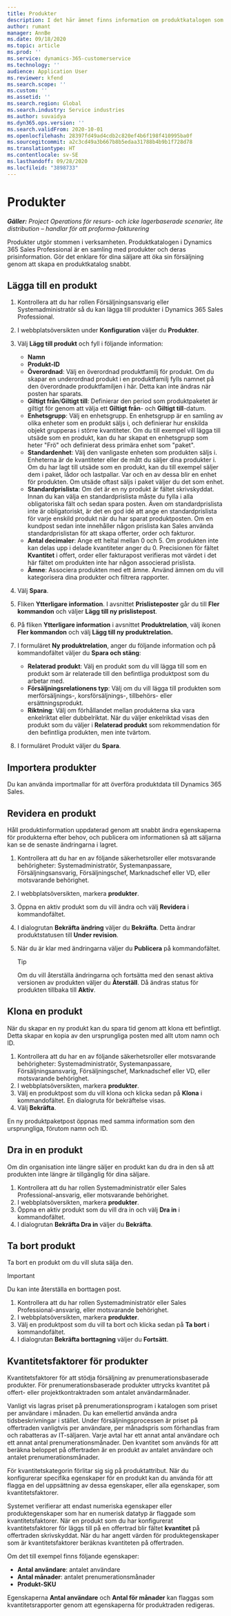 ```yaml
---
title: Produkter
description: I det här ämnet finns information om produktkatalogen som du kan använda för att förse kunder med information om produkter och priser som organisationen erbjuder.
author: rumant
manager: AnnBe
ms.date: 09/18/2020
ms.topic: article
ms.prod: ''
ms.service: dynamics-365-customerservice
ms.technology: ''
audience: Application User
ms.reviewer: kfend
ms.search.scope: ''
ms.custom: ''
ms.assetid: ''
ms.search.region: Global
ms.search.industry: Service industries
ms.author: suvaidya
ms.dyn365.ops.version: ''
ms.search.validFrom: 2020-10-01
ms.openlocfilehash: 28397fd49ad4cdb2c820ef4b6f198f410995ba0f
ms.sourcegitcommit: a2c3cd49a3b667b8b5edaa31788b4b9b1f728d78
ms.translationtype: HT
ms.contentlocale: sv-SE
ms.lasthandoff: 09/28/2020
ms.locfileid: "3898733"
---
```

# <a name="products"></a>Produkter

_**Gäller:** Project Operations för resurs- och icke lagerbaserade scenarier, lite distribution – handlar för att proforma-fakturering_

Produkter utgör stommen i verksamheten. Produktkatalogen i Dynamics 365 Sales Professional är en samling med produkter och deras prisinformation. Gör det enklare för dina säljare att öka sin försäljning genom att skapa en produktkatalog snabbt.

## <a name="add-a-product"></a>Lägga till en produkt

1.  Kontrollera att du har rollen Försäljningsansvarig eller Systemadministratör så du kan lägga till produkter i Dynamics 365 Sales Professional.
2.  I webbplatsöversikten under **Konfiguration** väljer du **Produkter**.
3.  Välj **Lägg till produkt** och fyll i följande information:

    -  **Namn**
    -  **Produkt-ID**
    -  **Överordnad**: Välj en överordnad produktfamilj för produkt. Om du skapar en underordnad produkt i en produktfamilj fylls namnet på den överordnade produktfamiljen i här. Detta kan inte ändras när posten har sparats.
    -  **Giltigt från**/**Giltigt till**: Definierar den period som produktpaketet är giltigt för genom att välja ett **Giltigt från**- och **Giltigt till**-datum.
    -  **Enhetsgrupp**: Välj en enhetsgrupp. En enhetsgrupp är en samling av olika enheter som en produkt säljs i, och definierar hur enskilda objekt grupperas i större kvantiteter. Om du till exempel vill lägga till utsäde som en produkt, kan du har skapat en enhetsgrupp som heter "Frö" och definierat dess primära enhet som "paket".
    -  **Standardenhet**: Välj den vanligaste enheten som produkten säljs i. Enheterna är de kvantiteter eller de mått du säljer dina produkter i. Om du har lagt till utsäde som en produkt, kan du till exempel säljer dem i paket, lådor och lastpallar. Var och en av dessa blir en enhet för produkten. Om utsäde oftast säljs i paket väljer du det som enhet.
    -  **Standardprislista**: Om det är en ny produkt är fältet skrivskyddat. Innan du kan välja en standardprislista måste du fylla i alla obligatoriska fält och sedan spara posten. Även om standardprislista inte är obligatoriskt, är det en god idé att ange en standardprislista för varje enskild produkt när du har sparat produktposten. Om en kundpost sedan inte innehåller någon prislista kan Sales använda standardprislistan för att skapa offerter, order och fakturor.
    -  **Antal decimaler**: Ange ett heltal mellan 0 och 5. Om produkten inte kan delas upp i delade kvantiteter anger du 0. Precisionen för fältet **Kvantitet** i offert, order eller fakturapost verifieras mot värdet i det här fältet om produkten inte har någon associerad prislista.
    -  **Ämne**: Associera produkten med ett ämne. Använd ämnen om du vill kategorisera dina produkter och filtrera rapporter.

4.  Välj **Spara**.
5.  Fliken **Ytterligare information**. I avsnittet **Prislisteposter** går du till **Fler kommandon** och väljer **Lägg till ny prislistepost**.
7.  På fliken **Ytterligare information** i avsnittet **Produktrelation**, välj ikonen **Fler kommandon** och välj **Lägg till ny produktrelation.**
8.  I formuläret **Ny produktrelation**, anger du följande information och på kommandofältet väljer du **Spara och stäng**:

    -   **Relaterad produkt**: Välj en produkt som du vill lägga till som en produkt som är relaterade till den befintliga produktpost som du arbetar med.
    -   **Försäljningsrelationens typ**: Välj om du vill lägga till produkten som merförsäljnings-, korsförsäljnings-, tillbehörs- eller ersättningsprodukt.
    -   **Riktning**: Välj om förhållandet mellan produkterna ska vara enkelriktat eller dubbelriktat. När du väljer enkelriktad visas den produkt som du väljer i **Relaterad produkt** som rekommendation för den befintliga produkten, men inte tvärtom.

9.  I formuläret Produkt väljer du **Spara**.

## <a name="import-products"></a>Importera produkter

Du kan använda importmallar för att överföra produktdata till Dynamics 365 Sales.

## <a name="revise-a-product"></a>Revidera en produkt

Håll produktinformation uppdaterad genom att snabbt ändra egenskaperna för produkterna efter behov, och publicera om informationen så att säljarna kan se de senaste ändringarna i lagret.

1.  Kontrollera att du har en av följande säkerhetsroller eller motsvarande behörigheter: Systemadministratör, Systemanpassare, Försäljningsansvarig, Försäljningschef, Marknadschef eller VD, eller motsvarande behörighet.
2.  I webbplatsöversikten, markera **produkter**.
3.  Öppna en aktiv produkt som du vill ändra och välj **Revidera** i kommandofältet.
4.  I dialogrutan **Bekräfta ändring** väljer du **Bekräfta**. Detta ändrar produktstatusen till **Under revision**.
5.  När du är klar med ändringarna väljer du **Publicera** på kommandofältet.

    > [!TIP]
    > Om du vill återställa ändringarna och fortsätta med den senast aktiva versionen av produkten väljer du **Återställ**. Då ändras status för produkten tillbaka till **Aktiv**.

## <a name="clone-a-product"></a>Klona en produkt 

När du skapar en ny produkt kan du spara tid genom att klona ett befintligt. Detta skapar en kopia av den ursprungliga posten med allt utom namn och ID.

1.  Kontrollera att du har en av följande säkerhetsroller eller motsvarande behörigheter: Systemadministratör, Systemanpassare, Försäljningsansvarig, Försäljningschef, Marknadschef eller VD, eller motsvarande behörighet.
2.  I webbplatsöversikten, markera **produkter**.
3.  Välj en produktpost som du vill klona och klicka sedan på **Klona** i kommandofältet. En dialogruta för bekräftelse visas.
4.  Välj **Bekräfta**.

En ny produktpaketpost öppnas med samma information som den ursprungliga, förutom namn och ID.

## <a name="retire-a-product"></a>Dra in en produkt 

Om din organisation inte längre säljer en produkt kan du dra in den så att produkten inte längre är tillgänglig för dina säljare.

1.  Kontrollera att du har rollen Systemadministratör eller Sales Professional-ansvarig, eller motsvarande behörighet.
2.  I webbplatsöversikten, markera **produkter**.
3.  Öppna en aktiv produkt som du vill dra in och välj **Dra in** i kommandofältet.
4.  I dialogrutan **Bekräfta Dra in** väljer du **Bekräfta**.


## <a name="delete-a-product"></a>Ta bort produkt

Ta bort en produkt om du vill sluta sälja den.

> [!IMPORTANT]
> Du kan inte återställa en borttagen post.

1.  Kontrollera att du har rollen Systemadministratör eller Sales Professional-ansvarig, eller motsvarande behörighet.
2.  I webbplatsöversikten, markera **produkter**.
3.  Välj en produktpost som du vill ta bort och klicka sedan på **Ta bort** i kommandofältet.
4.  I dialogrutan **Bekräfta borttagning** väljer du **Fortsätt**.
 
 ## <a name="quantity-factors-for-products"></a>Kvantitetsfaktorer för produkter

Kvantitetsfaktorer för att stödja försäljning av prenumerationsbaserade produkter. För prenumerationsbaserade produkter uttrycks kvantitet på offert- eller projektkontraktraden som antalet användarmånader.

Vanligt vis lagras priset på prenumerationsprogram i katalogen som priset per användare i månaden. Du kan emellertid använda andra tidsbeskrivningar i stället. Under försäljningsprocessen är priset på offertraden vanligtvis per användare, per månadspris som förhandlas fram och rabatteras av IT-säljaren. Varje avtal har ett annat antal användare och ett annat antal prenumerationsmånader. Den kvantitet som används för att beräkna beloppet på offertraden är en produkt av antalet användare och antalet prenumerationsmånader.

För kvantitetskategorin förlitar sig sig på produktattribut. När du konfigurerar specifika egenskaper för en produkt kan du använda för att flagga en del uppsättning av dessa egenskaper, eller alla egenskaper, som kvantitetsfaktorer.

Systemet verifierar att endast numeriska egenskaper eller produktegenskaper som har en numerisk datatyp är flaggade som kvantitetsfaktorer. När en produkt som du har konfigurerat kvantitetsfaktorer för läggs till på en offertrad blir fältet **kvantitet** på offertraden skrivskyddat. När du har angett värden för produktegenskaper som är kvantitetsfaktorer beräknas kvantiteten på offertraden.

Om det till exempel finns följande egenskaper: 

- **Antal användare**: antalet användare 
- **Antal månader**: antalet prenumerationsmånader
- **Produkt-SKU** 

Egenskaperna **Antal användare** och **Antal för månader** kan flaggas som kvantitetsrapporter genom att egenskaperna för produktraden redigeras. 
